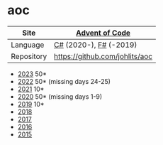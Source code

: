 # aoc

| Site | [Advent of Code](https://adventofcode.com/events) |
|---|---|
| Language | [C#](https://learn.microsoft.com/en-us/dotnet/csharp/) (2020-), [F#](https://learn.microsoft.com/en-us/dotnet/fsharp/) (-2019)  |
| Repository | https://github.com/johlits/aoc |

- [2023](https://adventofcode.com/2023) 50*
- [2022](https://adventofcode.com/2022) 50* (missing days 24-25)
- [2021](https://adventofcode.com/2021) 10*
- [2020](https://adventofcode.com/2020) 50* (missing days 1-9)
- [2019](https://adventofcode.com/2019) 10*
- [2018](https://adventofcode.com/2018)  
- [2017](https://adventofcode.com/2017)  
- [2016](https://adventofcode.com/2016)  
- [2015](https://adventofcode.com/2015) 
